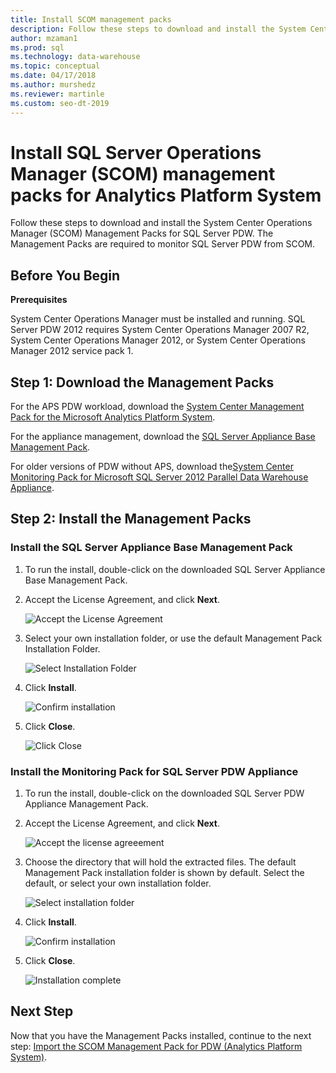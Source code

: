 ```yaml
---
title: Install SCOM management packs
description: Follow these steps to download and install the System Center Operations Manager (SCOM) Management Packs for SQL Server PDW. The Management Packs are required to monitor SQL Server PDW from SCOM. 
author: mzaman1 
ms.prod: sql
ms.technology: data-warehouse
ms.topic: conceptual
ms.date: 04/17/2018
ms.author: murshedz
ms.reviewer: martinle
ms.custom: seo-dt-2019
---
```


# Install SQL Server Operations Manager (SCOM) management packs for Analytics Platform System
Follow these steps to download and install the System Center Operations Manager (SCOM) Management Packs for SQL Server PDW. The Management Packs are required to monitor SQL Server PDW from SCOM.  
  
## <a name="BeforeBegin"></a>Before You Begin  
**Prerequisites**  
  
System Center Operations Manager must be installed and running. SQL Server PDW 2012 requires System Center Operations Manager 2007 R2, System Center Operations Manager 2012, or System Center Operations Manager 2012 service pack 1.  
  
## <a name="Step1"></a>Step 1: Download the Management Packs  
For the APS PDW workload, download the [System Center Management Pack for the Microsoft Analytics Platform System](https://go.microsoft.com/fwlink/?LinkId=396857).  
  
For the appliance management, download the [SQL Server Appliance Base Management Pack](/previous-versions/system-center/packs/gg602398(v=technet.10)).  
  
For older versions of PDW without APS, download the[System Center Monitoring Pack for Microsoft SQL Server 2012 Parallel Data Warehouse Appliance](./download-and-apply-microsoft-updates.md?view=aps-pdw-2016-au7).  
  
<!-- MISSING LINKS - For the HDInsight workload, download the [System Center Management Pack for HDInsight](https://go.microsoft.com/fwlink/?LinkId=390208).  -->
  
## <a name="Step2"></a>Step 2: Install the Management Packs  
  
### Install the SQL Server Appliance Base Management Pack  
  
1.  To run the install, double-click on the downloaded SQL Server Appliance Base Management Pack.  
  
2.  Accept the License Agreement, and click **Next**.  
  
    ![Accept the License Agreement](./media/install-the-scom-management-packs/SCOM_licnse_agrmt.png "SCOM_licnse_agrmt")  
  
3.  Select your own installation folder, or use the default Management Pack Installation Folder.  
  
    ![Select Installation Folder](./media/install-the-scom-management-packs/SCOM_licnse_agrmt2.png "SCOM_licnse_agrmt2")  
  
4.  Click **Install**.  
  
    ![Confirm installation](./media/install-the-scom-management-packs/SCOM_licnse_agrmt3.png "SCOM_licnse_agrmt3")  
  
5.  Click **Close**.  
  
    ![Click Close](./media/install-the-scom-management-packs/SCOM_licnse_agrmt4.png "SCOM_licnse_agrmt4")  
  
### Install the Monitoring Pack for SQL Server PDW Appliance  
  
1.  To run the install, double-click on the downloaded SQL Server PDW Appliance Management Pack.  
  
2.  Accept the License Agreement, and click **Next**.  
  
    ![Accept the license agreeement](./media/install-the-scom-management-packs/SCOM_licnse_agmtB.png "SCOM_licnse_agmtB")  
  
3.  Choose the directory that will hold the extracted files. The default Management Pack installation folder is shown by default. Select the default, or select your own installation folder.  
  
    ![Select installation folder](./media/install-the-scom-management-packs/SCOM_licnse_agmtB1.png "SCOM_licnse_agmtB1")  
  
4.  Click **Install**.  
  
    ![Confirm installation](./media/install-the-scom-management-packs/SCOM_licnse_agmtB2.png "SCOM_licnse_agmtB2")  
  
5.  Click **Close**.  
  
    ![Installation complete](./media/install-the-scom-management-packs/SCOM_licnse_agmtB3.png "SCOM_licnse_agmtB3")  
  
## Next Step  
Now that you have the Management Packs installed, continue to the next step: [Import the SCOM Management Pack for PDW &#40;Analytics Platform System&#41;](import-the-scom-management-pack-for-pdw.md).  
  
<!-- MISSING LINKS ## See Also  
[Common Metadata Query Examples &#40;SQL Server PDW&#41;](../sqlpdw/common-metadata-query-examples-sql-server-pdw.md)  -->